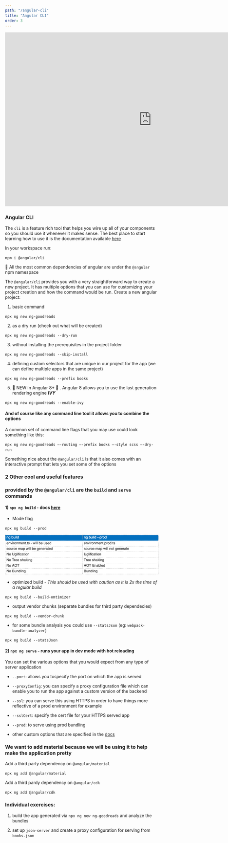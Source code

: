 ```yaml
---
path: "/angular-cli"
title: "Angular CLI"
order: 3
---
```


<iframe src="https://docs.google.com/presentation/d/1tq-M1JVgnzPaMWe2gz2Za6ikyiugM7JJeULxeE87MR0/embed?start=false&loop=false&delayms=30000" frameborder="0" width="960" height="569" allowfullscreen="true" mozallowfullscreen="true" webkitallowfullscreen="true"></iframe>

### Angular CLI


The `cli` is a feature rich tool that helps you wire up all of your components so you should use it whenever it makes
sense. The best place to start learning how to use it is the documentation available [here](https://angular.io/cli)


In your workspace run:

`npm i @angular/cli`

🍕 All the most common dependencies of angular are under the `@angular` npm namespace

The `@angular/cli` provides you with a very straightforward way to create a new project. It has multiple options that 
you can use for customizing your project creation and how the command would be run.
Create a new angular project:

1) basic command

`npx ng new ng-goodreads`

2) as a dry run (check out what will be created)

`npx ng new ng-goodreads --dry-run`

3) without installing the prerequisites in the project folder

`npx ng new ng-goodreads --skip-install`

4) defining custom selectors that are unique in our project for the app (we can define multiple apps in the same project)

`npx ng new ng-goodreads --prefix books`

5) 💫 NEW in Angular 8+ 💫 . Angular 8 allows you to use the last generation rendering engine **_IVY_**

`npx ng new ng-goodreads --enable-ivy`


#### And of course like any command line tool it allows you to combine the options

A common set of command line flags that you may use could look something like this:

`npx ng new ng-goodreads —-routing —-prefix books —-style scss —-dry-run`

Something nice about the `@angular/cli` is that it also comes with an interactive prompt that lets you set 
some of the options

### 2 Other cool and useful features
### provided by the `@angular/cli` are the `build` and `serve` commands

#### 1) `npx ng build` - docs [here](https://angular.io/cli/build)

- Mode flag

`npx ng build --prod`

![dev_v_prod](./images/dev_v_prod.png)

- optimized build - _This should be used with caution as it is 2x the time of a regular build_

`npx ng build --build-omtimizer`

- output vendor chunks (separate bundles for third party dependecies)

`npx ng build --vendor-chunk`

- for some bundle analysis you could use `--statsJson` (eg: `webpack-bundle-analyzer`)

`npx ng build --statsJson`


#### 2) `npx ng serve` - runs your app in dev mode with hot reloading

You can set the various options that you would expect from any type of server application

- `--port`: allows you tospecify the port on which the app is served

- `--proxyConfig`: you can specify a proxy configuration file which can enable you to run the app against 
a custom version of the backend

- `--ssl`: you can serve this using HTTPS in order to have things more reflective of a prod environment for example

- `--sslCert`: specify the cert file for your HTTPS served app

- `--prod`: to serve using prod bundling

- other custom options that are specified in the [docs](https://angular.io/cli/serve)


### We want to add material because we will be using it to help make the application pretty

Add a third party dependency on `@angular/material`

`npx ng add @angular/material`

Add a third pardy dependency on `@angular/cdk`

`npx ng add @angular/cdk`


### Individual exercises:

1) build the app generated via `npx ng new ng-goodreads` and analyze the bundles

2) set up `json-server` and create a proxy configuration for serving from `books.json`

